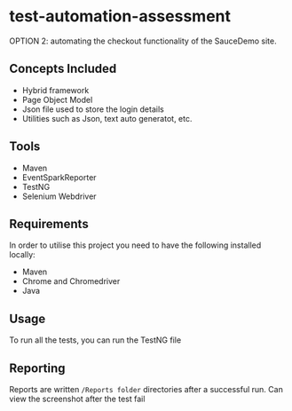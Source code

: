 # test-automation-assessment

OPTION 2: automating the checkout functionality of the SauceDemo site. 

## Concepts Included

* Hybrid framework 
* Page Object Model 
* Json file used to store the login details 
* Utilities such as Json, text auto generatot, etc. 


## Tools

* Maven
* EventSparkReporter 
* TestNG
* Selenium Webdriver


## Requirements

In order to utilise this project you need to have the following installed locally:

* Maven 
* Chrome and Chromedriver
* Java 

## Usage

To run all the tests, you can run the TestNG file 


## Reporting

Reports are written `/Reports folder` directories after a successful run.
Can view the screenshot after the test fail
